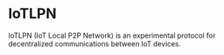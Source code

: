 # IoTLPN
IoTLPN (IoT Local P2P Network) is an experimental protocol for decentralized communications between IoT devices.
